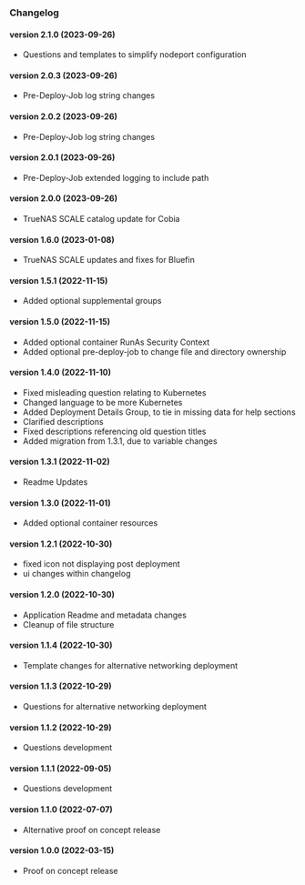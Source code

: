 ### Changelog<br>
<a name="version 2.1.0"></a>
#### version 2.1.0 (2023-09-26)

* Questions and templates to simplify nodeport configuration

<a name="version 2.0.3"></a>
#### version 2.0.3 (2023-09-26)

* Pre-Deploy-Job log string changes

<a name="version 2.0.2"></a>
#### version 2.0.2 (2023-09-26)

* Pre-Deploy-Job log string changes

<a name="version 2.0.1"></a>
#### version 2.0.1 (2023-09-26)

* Pre-Deploy-Job extended logging to include path

<a name="version 2.0.0"></a>
#### version 2.0.0 (2023-09-26)

* TrueNAS SCALE catalog update for Cobia

<a name="version 1.6.0"></a>
#### version 1.6.0 (2023-01-08)

* TrueNAS SCALE updates and fixes for Bluefin

<a name="version 1.5.1"></a>
#### version 1.5.1 (2022-11-15)

* Added optional supplemental groups

<a name="version 1.5.0"></a>
#### version 1.5.0 (2022-11-15)

* Added optional container RunAs Security Context
* Added optional pre-deploy-job to change file and directory ownership

<a name="version 1.4.0"></a>
#### version 1.4.0 (2022-11-10)

* Fixed misleading question relating to Kubernetes
* Changed language to be more Kubernetes
* Added Deployment Details Group, to tie in missing data for help sections
* Clarified descriptions
* Fixed descriptions referencing old question titles
* Added migration from 1.3.1, due to variable changes

<a name="version 1.3.1"></a>
#### version 1.3.1 (2022-11-02)

* Readme Updates

<a name="version 1.3.0"></a>
#### version 1.3.0 (2022-11-01)

* Added optional container resources

<a name="version 1.2.1"></a>
#### version 1.2.1 (2022-10-30)

* fixed icon not displaying post deployment
* ui changes within changelog

<a name="version 1.2.0"></a>
#### version 1.2.0 (2022-10-30)

* Application Readme and metadata changes
* Cleanup of file structure

<a name="version 1.1.4"></a>
#### version 1.1.4 (2022-10-30)

* Template changes for alternative networking deployment

<a name="version 1.1.3"></a>
#### version 1.1.3 (2022-10-29)

* Questions for alternative networking deployment

<a name="version 1.1.2"></a>
#### version 1.1.2 (2022-10-29)

* Questions development

<a name="version 1.1.1"></a>
#### version 1.1.1 (2022-09-05)

* Questions development

<a name="version 1.1.0"></a>
#### version 1.1.0 (2022-07-07)

* Alternative proof on concept release

<a name="version 1.0.0"></a>
#### version 1.0.0 (2022-03-15)

* Proof on concept release
